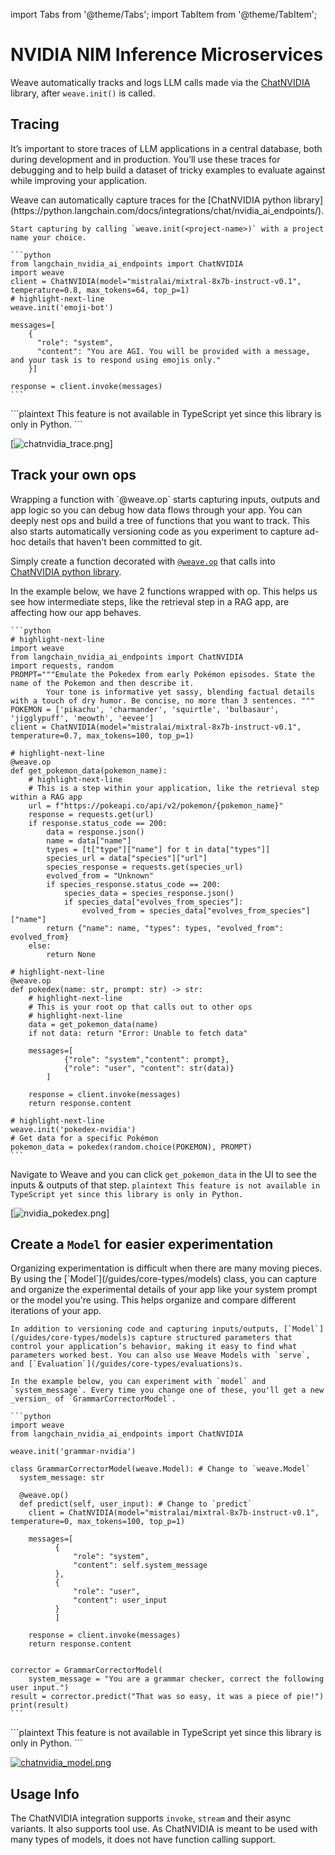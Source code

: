 import Tabs from '@theme/Tabs';
import TabItem from '@theme/TabItem';

# NVIDIA NIM Inference Microservices

Weave automatically tracks and logs LLM calls made via the [ChatNVIDIA](https://python.langchain.com/docs/integrations/chat/nvidia_ai_endpoints/) library, after `weave.init()` is called.

## Tracing

It’s important to store traces of LLM applications in a central database, both during development and in production. You’ll use these traces for debugging and to help build a dataset of tricky examples to evaluate against while improving your application.

<Tabs groupId="programming-language">
  <TabItem value="python" label="Python" default>
    Weave can automatically capture traces for the [ChatNVIDIA python library](https://python.langchain.com/docs/integrations/chat/nvidia_ai_endpoints/).

    Start capturing by calling `weave.init(<project-name>)` with a project name your choice.

    ```python
    from langchain_nvidia_ai_endpoints import ChatNVIDIA
    import weave
    client = ChatNVIDIA(model="mistralai/mixtral-8x7b-instruct-v0.1", temperature=0.8, max_tokens=64, top_p=1)
    # highlight-next-line
    weave.init('emoji-bot')

    messages=[
        {
          "role": "system",
          "content": "You are AGI. You will be provided with a message, and your task is to respond using emojis only."
        }]

    response = client.invoke(messages)
    ```

  </TabItem>
  <TabItem value="typescript" label="TypeScript">
      ```plaintext
      This feature is not available in TypeScript yet since this library is only in Python.
      ```
  </TabItem>
</Tabs>

[![chatnvidia_trace.png](imgs/chatnvidia_trace.png)]

## Track your own ops

<Tabs groupId="programming-language">
  <TabItem value="python" label="Python" default>
Wrapping a function with `@weave.op` starts capturing inputs, outputs and app logic so you can debug how data flows through your app. You can deeply nest ops and build a tree of functions that you want to track. This also starts automatically versioning code as you experiment to capture ad-hoc details that haven't been committed to git.

Simply create a function decorated with [`@weave.op`](/guides/tracking/ops) that calls into [ChatNVIDIA python library](https://python.langchain.com/docs/integrations/chat/nvidia_ai_endpoints/).

In the example below, we have 2 functions wrapped with op. This helps us see how intermediate steps, like the retrieval step in a RAG app, are affecting how our app behaves.

    ```python
    # highlight-next-line
    import weave
    from langchain_nvidia_ai_endpoints import ChatNVIDIA
    import requests, random
    PROMPT="""Emulate the Pokedex from early Pokémon episodes. State the name of the Pokemon and then describe it.
            Your tone is informative yet sassy, blending factual details with a touch of dry humor. Be concise, no more than 3 sentences. """
    POKEMON = ['pikachu', 'charmander', 'squirtle', 'bulbasaur', 'jigglypuff', 'meowth', 'eevee']
    client = ChatNVIDIA(model="mistralai/mixtral-8x7b-instruct-v0.1", temperature=0.7, max_tokens=100, top_p=1)

    # highlight-next-line
    @weave.op
    def get_pokemon_data(pokemon_name):
        # highlight-next-line
        # This is a step within your application, like the retrieval step within a RAG app
        url = f"https://pokeapi.co/api/v2/pokemon/{pokemon_name}"
        response = requests.get(url)
        if response.status_code == 200:
            data = response.json()
            name = data["name"]
            types = [t["type"]["name"] for t in data["types"]]
            species_url = data["species"]["url"]
            species_response = requests.get(species_url)
            evolved_from = "Unknown"
            if species_response.status_code == 200:
                species_data = species_response.json()
                if species_data["evolves_from_species"]:
                    evolved_from = species_data["evolves_from_species"]["name"]
            return {"name": name, "types": types, "evolved_from": evolved_from}
        else:
            return None

    # highlight-next-line
    @weave.op
    def pokedex(name: str, prompt: str) -> str:
        # highlight-next-line
        # This is your root op that calls out to other ops
        # highlight-next-line
        data = get_pokemon_data(name)
        if not data: return "Error: Unable to fetch data"

        messages=[
                {"role": "system","content": prompt},
                {"role": "user", "content": str(data)}
            ]

        response = client.invoke(messages)
        return response.content

    # highlight-next-line
    weave.init('pokedex-nvidia')
    # Get data for a specific Pokémon
    pokemon_data = pokedex(random.choice(POKEMON), PROMPT)
    ```

Navigate to Weave and you can click `get_pokemon_data` in the UI to see the inputs & outputs of that step.
</TabItem>
<TabItem value="typescript" label="TypeScript">
    ```plaintext
    This feature is not available in TypeScript yet since this library is only in Python.
    ```
</TabItem>
</Tabs>

[![nvidia_pokedex.png](imgs/nvidia_pokedex.png)]

## Create a `Model` for easier experimentation

<Tabs groupId="programming-language">
  <TabItem value="python" label="Python" default>
    Organizing experimentation is difficult when there are many moving pieces. By using the [`Model`](/guides/core-types/models) class, you can capture and organize the experimental details of your app like your system prompt or the model you're using. This helps organize and compare different iterations of your app.

    In addition to versioning code and capturing inputs/outputs, [`Model`](/guides/core-types/models)s capture structured parameters that control your application’s behavior, making it easy to find what parameters worked best. You can also use Weave Models with `serve`, and [`Evaluation`](/guides/core-types/evaluations)s.

    In the example below, you can experiment with `model` and `system_message`. Every time you change one of these, you'll get a new _version_ of `GrammarCorrectorModel`.

    ```python
    import weave
    from langchain_nvidia_ai_endpoints import ChatNVIDIA

    weave.init('grammar-nvidia')

    class GrammarCorrectorModel(weave.Model): # Change to `weave.Model`
      system_message: str

      @weave.op()
      def predict(self, user_input): # Change to `predict`
        client = ChatNVIDIA(model="mistralai/mixtral-8x7b-instruct-v0.1", temperature=0, max_tokens=100, top_p=1)

        messages=[
              {
                  "role": "system",
                  "content": self.system_message
              },
              {
                  "role": "user",
                  "content": user_input
              }
              ]

        response = client.invoke(messages)
        return response.content


    corrector = GrammarCorrectorModel(
        system_message = "You are a grammar checker, correct the following user input.")
    result = corrector.predict("That was so easy, it was a piece of pie!")
    print(result)
    ```
  </TabItem>
  <TabItem value="typescript" label="TypeScript">
    ```plaintext
    This feature is not available in TypeScript yet since this library is only in Python.
    ```
  </TabItem>
</Tabs>

[![chatnvidia_model.png](imgs/chatnvidia_model.png)](https://wandb.ai/_scott/grammar-openai/weave/calls)

## Usage Info

The ChatNVIDIA integration supports `invoke`, `stream` and their async variants. It also supports tool use. 
As ChatNVIDIA is meant to be used with many types of models, it does not have function calling support.
